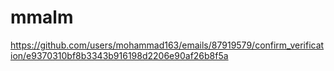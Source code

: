 # mmalm
https://github.com/users/mohammad163/emails/87919579/confirm_verification/e9370310bf8b3343b916198d2206e90af26b8f5a
